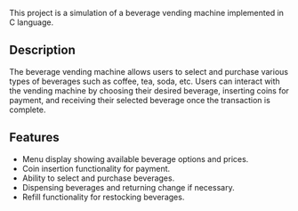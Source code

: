 This project is a simulation of a beverage vending machine implemented in C language.

## Description

The beverage vending machine allows users to select and purchase various types of beverages such as coffee, tea, soda, etc. Users can interact with the vending machine by choosing their desired beverage, inserting coins for payment, and receiving their selected beverage once the transaction is complete.

## Features

- Menu display showing available beverage options and prices.
- Coin insertion functionality for payment.
- Ability to select and purchase beverages.
- Dispensing beverages and returning change if necessary.
- Refill functionality for restocking beverages.


